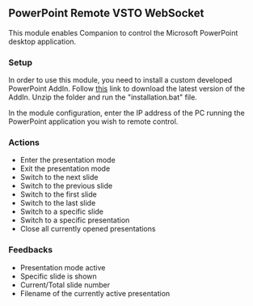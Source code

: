 ## PowerPoint Remote VSTO WebSocket

This module enables Companion to control the Microsoft PowerPoint desktop application. 

### Setup

In order to use this module, you need to install a custom developed PowerPoint AddIn. Follow <a href="https://github.com/leonreucher/powerpoint-remote-websocket/releases/latest" target="_blank">this</a> link to download the latest version of the AddIn. Unzip the folder and run the "installation.bat" file.

In the module configuration, enter the IP address of the PC running the PowerPoint application you wish to remote control.

### Actions

- Enter the presentation mode
- Exit the presentation mode
- Switch to the next slide
- Switch to the previous slide
- Switch to the first slide
- Switch to the last slide
- Switch to a specific slide
- Switch to a specific presentation
- Close all currently opened presentations

### Feedbacks

- Presentation mode active
- Specific slide is shown
- Current/Total slide number
- Filename of the currently active presentation